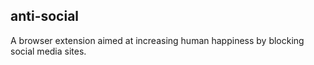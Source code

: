 ## anti-social

A browser extension aimed at increasing human happiness by blocking social
media sites.
